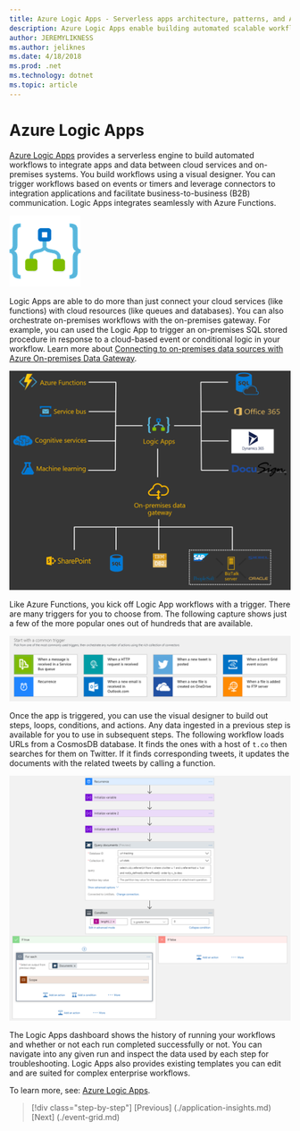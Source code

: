 ```yaml
---
title: Azure Logic Apps - Serverless apps architecture, patterns, and Azure implementation
description: Azure Logic Apps enable building automated scalable workflows that integrate apps and data across cloud services and on-premises systems.
author: JEREMYLIKNESS
ms.author: jeliknes
ms.date: 4/18/2018
ms.prod: .net
ms.technology: dotnet
ms.topic: article
---
```

# Azure Logic Apps

[Azure Logic Apps](/azure/logic-apps) provides a serverless engine to build automated workflows to integrate apps and data between cloud services and on-premises systems. You build workflows using a visual designer. You can trigger workflows based on events or timers and leverage connectors to integration applications and facilitate business-to-business (B2B) communication. Logic Apps integrates seamlessly with Azure Functions.

![Azure Logic Apps logo](./media/logic-apps/logic-apps-logo.png)

Logic Apps are able to do more than just connect your cloud services (like functions) with cloud resources (like queues and databases). You can also orchestrate on-premises workflows with the on-premises gateway. For example, you can used the Logic App to trigger an on-premises SQL stored procedure in response to a cloud-based event or conditional logic in your workflow. Learn more about [Connecting to on-premises data sources with Azure On-premises Data Gateway](/azure/analysis-services/analysis-services-gateway).

![Logic Apps architecture](./media/logic-apps/logic-apps-architecture.png)

Like Azure Functions, you kick off Logic App workflows with a trigger. There are many triggers for you to choose from. The following capture shows just a few of the more popular ones out of hundreds that are available.

![Logic Apps triggers](./media/logic-apps/logic-app-triggers.png)

Once the app is triggered, you can use the visual designer to build out steps, loops, conditions, and actions. Any data ingested in a previous step is available for you to use in subsequent steps. The following workflow loads URLs from a CosmosDB database. It finds the ones with a host of `t.co` then searches for them on Twitter. If it finds corresponding tweets, it updates the documents with the related tweets by calling a function.

![Logic App workflow](./media/logic-apps/logic-app-workflow.png)

The Logic Apps dashboard shows the history of running your workflows and whether or not each run completed successfully or not. You can navigate into any given run and inspect the data used by each step for troubleshooting. Logic Apps also provides existing templates you can edit and are suited for complex enterprise workflows.

To learn more, see: [Azure Logic Apps](/azure/logic-apps).

>[!div class="step-by-step"]
[Previous] (./application-insights.md)
[Next] (./event-grid.md)